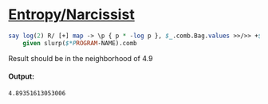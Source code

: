 [1]: https://rosettacode.org/wiki/Entropy/Narcissist

# [Entropy/Narcissist][1]

```perl
say log(2) R/ [+] map -> \p { p * -log p }, $_.comb.Bag.values >>/>> +$_
    given slurp($*PROGRAM-NAME).comb
```


Result should be in the neighborhood of 4.9


#### Output:
```
4.89351613053006
```